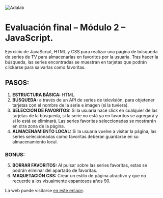 ![Adalab](https://beta.adalab.es/resources/images/adalab-logo-155x61-bg-white.png)

# Evaluación final – Módulo 2 – JavaScript.

Ejercicio de JavaScript, HTML y CSS para realizar una página de búsqueda de series de TV para almacenarlas en favoritos por la usuaria. Tras hacer la búsqueda, las series encontradas se muestran en tarjetas que podrán clickarse para salvarlas como favoritas.

## PASOS:

1. **ESTRUCTURA BÁSICA:** HTML.
2. **BÚSQUEDA:** a través de un API de series de televisión, para objetener tarjetas con el nombre de la serie e imagen (si la tuviera).
3. **SELECCIÓN DE FAVORITOS:** Si la usuaria hace click en cualquier de las tarjetas de la búsqueda, si la serie no está ya en favoritos se agregará y si lo está se eliminará. Las series favoritas seleccionadas se mostrarán en otra zona de la página.
4. **ALMACENAMIENTO LOCAL:** Si la usuaria vuelve a visitar la página, las series seleccionadas como favoritas deberan guardarse en su almacenamiento local.

### BONUS:

5. **BORRAR FAVORITOS:** Al pulsar sobre las series favoritas, estas se podrán eliminar del apartado de favoritas.
6. **MAQUETACIÓN CSS:** Crear un estilo de página atractivo y que no recuerde a los visualmente espantosos años 90.

La web puede visitarse [en este enlace](https://beta.adalab.es/modulo-2-evaluacion-final-2y2son4/ "Shows hunter").
